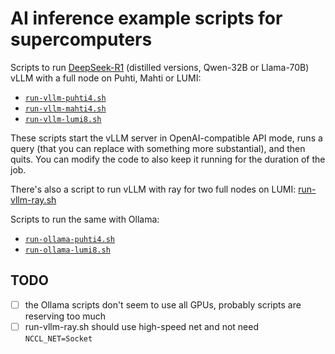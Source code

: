 # AI inference example scripts for supercomputers

Scripts to run [DeepSeek-R1](https://huggingface.co/deepseek-ai/DeepSeek-R1) (distilled versions, Qwen-32B or Llama-70B) vLLM with a full node on Puhti, Mahti or LUMI:

- [`run-vllm-puhti4.sh`](run-vllm-puhti4.sh)
- [`run-vllm-mahti4.sh`](run-vllm-mahti4.sh)
- [`run-vllm-lumi8.sh`](run-vllm-lumi8.sh)

These scripts start the vLLM server in OpenAI-compatible API mode, runs a query (that you can replace with something more substantial), and then quits. You can modify the code to also keep it running for the duration of the job.

There's also a script to run vLLM with ray for two full nodes on LUMI: [run-vllm-ray.sh](run-vllm-ray.sh)

Scripts to run the same with Ollama:

- [`run-ollama-puhti4.sh`](run-ollama-puhti4.sh)
- [`run-ollama-lumi8.sh`](run-ollama-lumi8.sh)

## TODO
- [ ] the Ollama scripts don't seem to use all GPUs, probably scripts are reserving too much
- [ ] run-vllm-ray.sh should use high-speed net and not need `NCCL_NET=Socket`
